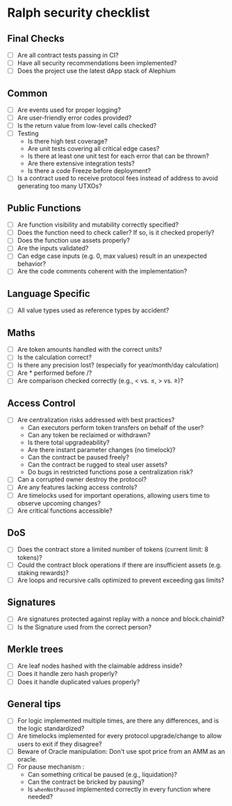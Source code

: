 # Ralph security checklist

## Final Checks
- [ ] Are all contract tests passing in CI?
- [ ] Have all security recommendations been implemented?
- [ ] Does the project use the latest dApp stack of Alephium

## Common
- [ ] Are events used for proper logging?
- [ ] Are user-friendly error codes provided?
- [ ] Is the return value from low-level calls checked?
- [ ] Testing
  * Is there high test coverage?
  * Are unit tests covering all critical edge cases?
  * Is there at least one unit test for each error that can be thrown?
  * Are there extensive integration tests?
  * Is there a code Freeze before deployment?
- [ ] Is a contract used to receive protocol fees instead of address to avoid generating too many UTXOs?

## Public Functions
- [ ] Are function visibility and mutability correctly specified?
- [ ] Does the function need to check caller? If so, is it checked properly?
- [ ] Does the function use assets properly?
- [ ] Are the inputs validated?
- [ ] Can edge case inputs (e.g. 0, max values) result in an unexpected behavior?
- [ ] Are the code comments coherent with the implementation?

## Language Specific
- [ ] All value types used as reference types by accident?

## Maths

- [ ] Are token amounts handled with the correct units?
- [ ] Is the calculation correct?
- [ ] Is there any precision lost? (especially for year/month/day calculation)
- [ ] Are * performed before /?
- [ ] Are comparison checked correctly (e.g., < vs. ≤, > vs. ≥)?

## Access Control

- [ ] Are centralization risks addressed with best practices?
  * Can executors perform token transfers on behalf of the user?
  * Can any token be reclaimed or withdrawn?
  * Is there total upgradeability?
  * Are there instant parameter changes (no timelock)?
  * Can the contract be paused freely?
  * Can the contract be rugged to steal user assets?
  * Do bugs in restricted functions pose a centralization risk?
- [ ] Can a corrupted owner destroy the protocol?
- [ ] Are any features lacking access controls?
- [ ] Are timelocks used for important operations, allowing users time to observe upcoming changes?
- [ ] Are critical functions accessible?

## DoS
- [ ] Does the contract store a limited number of tokens (current limit: 8 tokens)?
- [ ] Could the contract block operations if there are insufficient assets (e.g. staking rewards)?
- [ ] Are loops and recursive calls optimized to prevent exceeding gas limits?

## Signatures
- [ ] Are signatures protected against replay with a nonce and block.chainid?
- [ ] Is the Signature used from the correct person?

## Merkle trees
- [ ] Are leaf nodes hashed with the claimable address inside?
- [ ] Does it handle zero hash properly?
- [ ] Does it handle duplicated values properly?

## General tips
- [ ] For logic implemented multiple times, are there any differences, and is the logic standardized?
- [ ] Are timelocks implemented for every protocol upgrade/change to allow users to exit if they disagree?
- [ ] Beware of Oracle manipulation: Don't use spot price from an AMM as an oracle.
- [ ] For pause mechanism :
  * Can something critical be paused (e.g., liquidation)?
  * Can the contract be bricked by pausing?
  * Is `whenNotPaused` implemented correctly in every function where needed?
